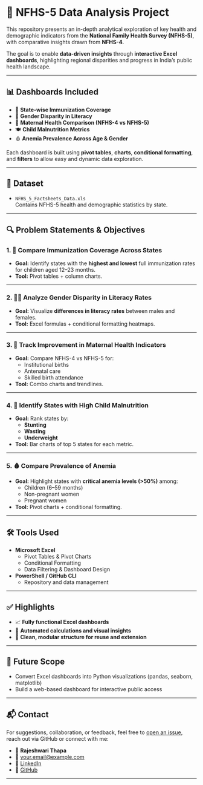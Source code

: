 # 🧬 NFHS-5 Data Analysis Project

This repository presents an in-depth analytical exploration of key health and demographic indicators from the **National Family Health Survey (NFHS-5)**, with comparative insights drawn from **NFHS-4**.

The goal is to enable **data-driven insights** through **interactive Excel dashboards**, highlighting regional disparities and progress in India’s public health landscape.

---

## 📊 Dashboards Included

- 📍 **State-wise Immunization Coverage**
- 🧠 **Gender Disparity in Literacy**
- 🤱 **Maternal Health Comparison (NFHS-4 vs NFHS-5)**
- 🍽 **Child Malnutrition Metrics**
- 🩸 **Anemia Prevalence Across Age & Gender**

Each dashboard is built using **pivot tables**, **charts**, **conditional formatting**, and **filters** to allow easy and dynamic data exploration.

---

## 📁 Dataset

- `NFHS_5_Factsheets_Data.xls`  
  Contains NFHS-5 health and demographic statistics by state.

---

## 🔍 Problem Statements & Objectives

### 1. 🧒 Compare Immunization Coverage Across States
- **Goal:** Identify states with the **highest and lowest** full immunization rates for children aged 12–23 months.
- **Tool:** Pivot tables + column charts.

---

### 2. 👩‍🎓 Analyze Gender Disparity in Literacy Rates
- **Goal:** Visualize **differences in literacy rates** between males and females.
- **Tool:** Excel formulas + conditional formatting heatmaps.

---

### 3. 🤰 Track Improvement in Maternal Health Indicators
- **Goal:** Compare NFHS-4 vs NFHS-5 for:
  - Institutional births
  - Antenatal care
  - Skilled birth attendance
- **Tool:** Combo charts and trendlines.

---

### 4. 🍲 Identify States with High Child Malnutrition
- **Goal:** Rank states by:
  - **Stunting**
  - **Wasting**
  - **Underweight**
- **Tool:** Bar charts of top 5 states for each metric.

---

### 5. 🩸 Compare Prevalence of Anemia
- **Goal:** Highlight states with **critical anemia levels (>50%)** among:
  - Children (6–59 months)
  - Non-pregnant women
  - Pregnant women
- **Tool:** Pivot charts + conditional formatting.

---

## 🛠 Tools Used

- **Microsoft Excel**
  - Pivot Tables & Pivot Charts
  - Conditional Formatting
  - Data Filtering & Dashboard Design
- **PowerShell / GitHub CLI**
  - Repository and data management

---

## ✅ Highlights

- 📈 **Fully functional Excel dashboards**
- 🧮 **Automated calculations and visual insights**
- 🧵 **Clean, modular structure for reuse and extension**

---

## 🚀 Future Scope

- Convert Excel dashboards into Python visualizations (pandas, seaborn, matplotlib)
- Build a web-based dashboard for interactive public access

---

## 📬 Contact

For suggestions, collaboration, or feedback, feel free to [open an issue](https://github.com/rajeshwari0104/NFHS5-Data-Analysis/issues), reach out via GitHub  or connect  with me:

- 👤 **Rajeshwari Thapa**
- 📧 your.email@example.com
- 🔗 [LinkedIn](https://www.linkedin.com/in/rajeshwari-thapa-278152297/)
- 🐙 [GitHub](https://github.com/rajeshwari0104)


---


